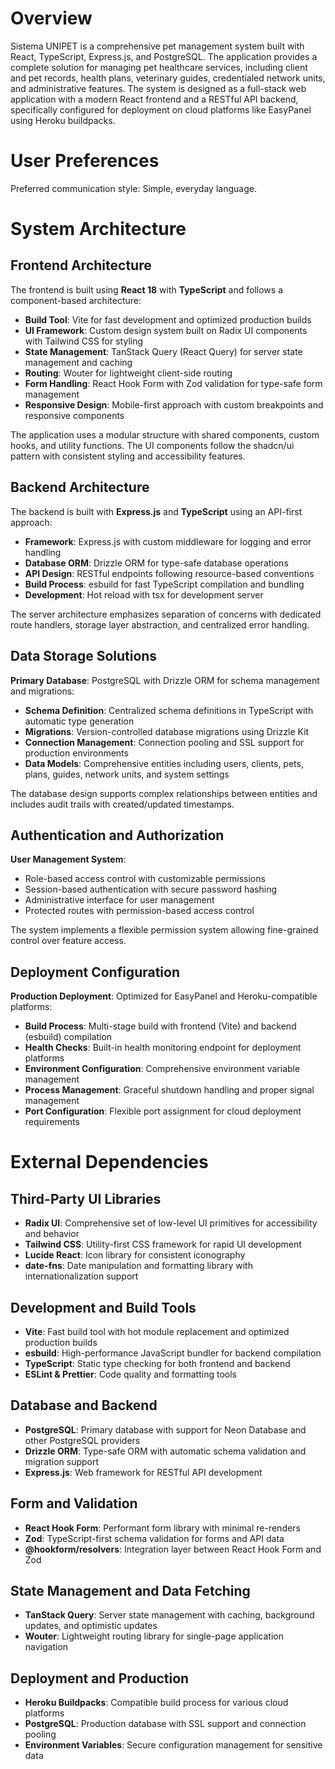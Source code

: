 # Overview

Sistema UNIPET is a comprehensive pet management system built with React, TypeScript, Express.js, and PostgreSQL. The application provides a complete solution for managing pet healthcare services, including client and pet records, health plans, veterinary guides, credentialed network units, and administrative features. The system is designed as a full-stack web application with a modern React frontend and a RESTful API backend, specifically configured for deployment on cloud platforms like EasyPanel using Heroku buildpacks.

# User Preferences

Preferred communication style: Simple, everyday language.

# System Architecture

## Frontend Architecture

The frontend is built using **React 18** with **TypeScript** and follows a component-based architecture:

- **Build Tool**: Vite for fast development and optimized production builds
- **UI Framework**: Custom design system built on Radix UI components with Tailwind CSS for styling
- **State Management**: TanStack Query (React Query) for server state management and caching
- **Routing**: Wouter for lightweight client-side routing
- **Form Handling**: React Hook Form with Zod validation for type-safe form management
- **Responsive Design**: Mobile-first approach with custom breakpoints and responsive components

The application uses a modular structure with shared components, custom hooks, and utility functions. The UI components follow the shadcn/ui pattern with consistent styling and accessibility features.

## Backend Architecture

The backend is built with **Express.js** and **TypeScript** using an API-first approach:

- **Framework**: Express.js with custom middleware for logging and error handling
- **Database ORM**: Drizzle ORM for type-safe database operations
- **API Design**: RESTful endpoints following resource-based conventions
- **Build Process**: esbuild for fast TypeScript compilation and bundling
- **Development**: Hot reload with tsx for development server

The server architecture emphasizes separation of concerns with dedicated route handlers, storage layer abstraction, and centralized error handling.

## Data Storage Solutions

**Primary Database**: PostgreSQL with Drizzle ORM for schema management and migrations:

- **Schema Definition**: Centralized schema definitions in TypeScript with automatic type generation
- **Migrations**: Version-controlled database migrations using Drizzle Kit
- **Connection Management**: Connection pooling and SSL support for production environments
- **Data Models**: Comprehensive entities including users, clients, pets, plans, guides, network units, and system settings

The database design supports complex relationships between entities and includes audit trails with created/updated timestamps.

## Authentication and Authorization

**User Management System**:
- Role-based access control with customizable permissions
- Session-based authentication with secure password hashing
- Administrative interface for user management
- Protected routes with permission-based access control

The system implements a flexible permission system allowing fine-grained control over feature access.

## Deployment Configuration

**Production Deployment**: Optimized for EasyPanel and Heroku-compatible platforms:

- **Build Process**: Multi-stage build with frontend (Vite) and backend (esbuild) compilation
- **Health Checks**: Built-in health monitoring endpoint for deployment platforms
- **Environment Configuration**: Comprehensive environment variable management
- **Process Management**: Graceful shutdown handling and proper signal management
- **Port Configuration**: Flexible port assignment for cloud deployment requirements

# External Dependencies

## Third-Party UI Libraries

- **Radix UI**: Comprehensive set of low-level UI primitives for accessibility and behavior
- **Tailwind CSS**: Utility-first CSS framework for rapid UI development
- **Lucide React**: Icon library for consistent iconography
- **date-fns**: Date manipulation and formatting library with internationalization support

## Development and Build Tools

- **Vite**: Fast build tool with hot module replacement and optimized production builds
- **esbuild**: High-performance JavaScript bundler for backend compilation
- **TypeScript**: Static type checking for both frontend and backend
- **ESLint & Prettier**: Code quality and formatting tools

## Database and Backend

- **PostgreSQL**: Primary database with support for Neon Database and other PostgreSQL providers
- **Drizzle ORM**: Type-safe ORM with automatic schema validation and migration support
- **Express.js**: Web framework for RESTful API development

## Form and Validation

- **React Hook Form**: Performant form library with minimal re-renders
- **Zod**: TypeScript-first schema validation for forms and API data
- **@hookform/resolvers**: Integration layer between React Hook Form and Zod

## State Management and Data Fetching

- **TanStack Query**: Server state management with caching, background updates, and optimistic updates
- **Wouter**: Lightweight routing library for single-page application navigation

## Deployment and Production

- **Heroku Buildpacks**: Compatible build process for various cloud platforms
- **PostgreSQL**: Production database with SSL support and connection pooling
- **Environment Variables**: Secure configuration management for sensitive data
